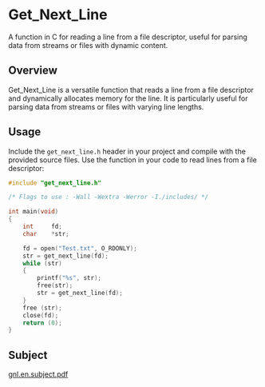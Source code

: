 # Get_Next_Line

A function in C for reading a line from a file descriptor, useful for parsing data from streams or files with dynamic content.

## Overview

Get_Next_Line is a versatile function that reads a line from a file descriptor and dynamically allocates memory for the line. It is particularly useful for parsing data from streams or files with varying line lengths.

## Usage

Include the `get_next_line.h` header in your project and compile with the provided source files. Use the function in your code to read lines from a file descriptor:

```c
#include "get_next_line.h"

/* Flags to use : -Wall -Wextra -Werror -I./includes/ */

int	main(void)
{
	int		fd;
	char	*str;

	fd = open("Test.txt", O_RDONLY);
	str = get_next_line(fd);
	while (str)
	{
		printf("%s", str);
		free(str);
		str = get_next_line(fd);
	}
	free (str);
	close(fd);
	return (0);
}
```

## Subject


[gnl.en.subject.pdf](https://github.com/AK7iwi/Get_next_line/files/14182842/gnl.en.subject.pdf)
